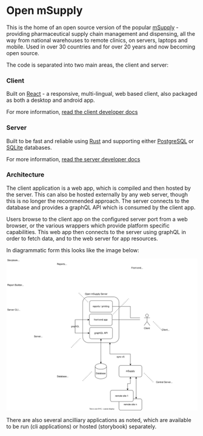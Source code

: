 # Open mSupply

This is the home of an open source version of the popular [mSupply](https://msupply.org.nz/) - providing pharmaceutical supply chain management and dispensing, all the way from national warehouses to remote clinics, on servers, laptops and mobile.
Used in over 30 countries and for over 20 years and now becoming open source.

The code is separated into two main areas, the client and server:

### Client
Built on [React](https://reactjs.org/) - a responsive, multi-lingual, web based client, also packaged as both a desktop and android app.

For more information, [read the client developer docs](client/README.md)


### Server
Built to be fast and reliable using [Rust](https://www.rust-lang.org/) and supporting either [PostgreSQL](https://www.postgresql.org/) or [SQLite](https://www.sqlite.org/index.html) databases.

For more information, [read the server developer docs](server/README.md)

### Architecture
The client application is a web app, which is compiled and then hosted by the server. This can also be hosted externally by any web server, though this is no longer the recommended approach. The server connects to the database and provides a graphQL API which is consumed by the client app.

Users browse to the client app on the configured server port from a web browser, or the various wrappers which provide platform specific capabilities. This web app then connects to the server using graphQL in order to fetch data, and to the web server for app resources.

In diagrammatic form this looks like the image below:

![omSupply Architecture drawio](./architecture.svg)

There are also several ancilliary applications as noted, which are available to be run (cli applications) or hosted (storybook) separately.
